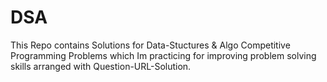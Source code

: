 # DSA

This Repo contains Solutions for Data-Stuctures & Algo Competitive Programming Problems which Im practicing for improving problem solving skills arranged with Question-URL-Solution.
